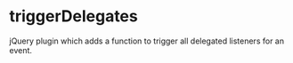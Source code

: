 triggerDelegates
================

jQuery plugin which adds a function to trigger all delegated listeners for an event.
